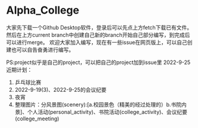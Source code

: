 # Alpha_College
大家先下载一个Github Desktop软件，登录后可以先点上方fetch下载已有文件。
然后在上方current branch中创建自己新的branch开始自己部分编写，到完成后可以进行merge。
欢迎大家加入编写，现在有一些issue在网页版上，可以自己创建也可以自告奋勇进行编写。

PS:project似乎是自己的project，可以把自己的project加到issue里
2022-9-25近期计划：
1. 乒乓球比赛
2. 2022-9-19(3)、2022-9-25的会议纪要
3. 夜宵
4. 整理图片：分风景图(scenery):[a.校园景色（精美的经过处理的）b.书院内景]、个人活动(personal_activity)、书院活动(college_activity)、会议纪要(college_meeting)